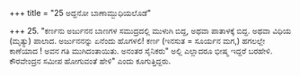 +++
title = "25 ಅದ್ದನೋ ಬಾಣಾಮ್ಬುಧಿಯಲೊಡೆ"

+++
25.  "ಕರ್ಣನು ಅರ್ಜುನನ ಬಾಣಗಳ ಸಮುದ್ರದಲ್ಲಿ ಮುಳುಗಿ ಬಿದ್ದ, ಅಥವಾ ಪಾತಾಳಕ್ಕೆ ಬಿದ್ದ. ಅಥವಾ ವಿಧಿಯ (ಮೃತ್ಯು) ಪಾಲಾದ. ಅರ್ಜುನನನ್ನು ಏನೆಂದು ಹೊಗಳಲಿ! ಕರ್ಣ (ಇನಸುತ = ಸೂರ್ಯನ ಮಗ,) ಹಗಲಲ್ಲೇ ಕಾಣೆಯಾದ ! ಅವನ ಗತಿ ಮುಗಿದಂತಾಯಿತು. ಅನಂತರ ಸೈನಿಕರು" ಅಲ್ಲಿ ಎಲ್ಲಾದರೂ ಭೀಷ್ಮ ಇದ್ದರೆ ಬರಹೇಳಿ. ಕೌರವೇಂದ್ರನ ಸಮೀಪ ಹೋಗುವಂತೆ ಹೇಳಿ" ಎಂದು ಕೂಗುತ್ತಿದ್ದರು.